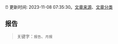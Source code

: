 :alarm_clock: 更新时间: 2023-11-08 07:35:30。[文章来源](/README.md)、[文章分类](/TAGS.md)

## 报告


> 关键字：`报告`、`月报`




